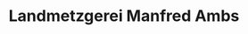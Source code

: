 ---
title: "Landmetzgerei Manfred Ambs"
url: /ravensburg/landmetzgerei-manfred-ambs/
shop: Metzgerei
---